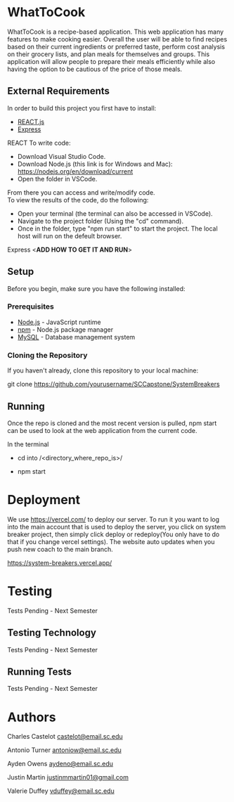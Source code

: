 # WhatToCook

WhatToCook is a recipe-based application. This web application has many features
to make cooking easier. Overall the user will be able to find recipes based on
their current ingredients or preferred taste, perform cost analysis on their
grocery lists, and plan meals for themselves and groups. This application will
allow people to prepare their meals efficiently while also having the option
to be cautious of the price of those meals.

## External Requirements
In order to build this project you first have to install:

- [REACT.js](https://react.dev/)
- [Express](https://expressjs.com/)

REACT
To write code:
- Download Visual Studio Code.
- Download Node.js (this link is for Windows and Mac): https://nodejs.org/en/download/current
- Open the folder in VSCode. </br>

From there you can access and write/modify code.</br>
To view the results of the code, do the following:</br>

- Open your terminal (the terminal can also be accessed in VSCode).
- Navigate to the project folder (Using the "cd" command).
- Once in the folder, type "npm run start" to start the project. The local host will run on the defeult browser.

Express
<**ADD HOW TO GET IT AND RUN**>

## Setup

Before you begin, make sure you have the following installed:

### Prerequisites

- [Node.js](https://nodejs.org/) - JavaScript runtime
- [npm](https://www.npmjs.com/) - Node.js package manager
- [MySQL](https://www.mysql.com/) - Database management system
  
### Cloning the Repository

If you haven't already, clone this repository to your local machine:

git clone https://github.com/yourusername/SCCapstone/SystemBreakers

## Running

Once the repo is cloned and the most recent version is pulled, npm start can be used to look at the web application from the current code. 

In the terminal

 -  cd into /<directory_where_repo_is>/ 
  
  - npm start

# Deployment

We use https://vercel.com/ to deploy our server. To run it you want to log into the main account that is used to deploy the server, you click on system breaker project, then simply click deploy or redeploy(You only have to do that if you change vercel settings). The website auto updates when you push new coach to the main branch.

https://system-breakers.vercel.app/

# Testing

Tests Pending - Next Semester

## Testing Technology

Tests Pending - Next Semester

## Running Tests

Tests Pending - Next Semester

# Authors

Charles Castelot  castelot@email.sc.edu

Antonio Turner antoniow@email.sc.edu

Ayden Owens aydeno@email.sc.edu

Justin Martin justinmmartin01@gmail.com

Valerie Duffey vduffey@email.sc.edu
